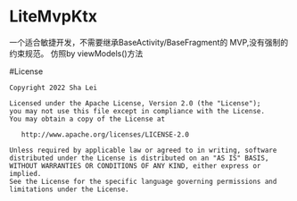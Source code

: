 
# LiteMvpKtx
一个适合敏捷开发，不需要继承BaseActivity/BaseFragment的 MVP,没有强制的约束规范。
仿照by viewModels<ViewModel>()方法


#License
```properties
Copyright 2022 Sha Lei

Licensed under the Apache License, Version 2.0 (the "License");
you may not use this file except in compliance with the License.
You may obtain a copy of the License at

   http://www.apache.org/licenses/LICENSE-2.0

Unless required by applicable law or agreed to in writing, software
distributed under the License is distributed on an "AS IS" BASIS,
WITHOUT WARRANTIES OR CONDITIONS OF ANY KIND, either express or implied.
See the License for the specific language governing permissions and
limitations under the License.
```